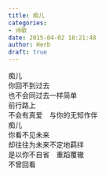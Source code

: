 ```yaml
---  
title: 痴儿  
categories:  
- 诗歌  
date: 2015-04-02 18:21:48  
author: Herb  
draft: true
---  
```

痴儿  
你回不到过去  
也不会同过去一样简单  
前行路上  
不会有真爱　与你的无知作伴  
痴儿  
你看不见未来  
却往往为未来不定地羁绊  
是以你不自省　重蹈覆辙  
不曾回看